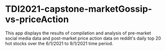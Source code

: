 # TDI2021-capstone-marketGossip-vs-priceAction
This app displays the results of compilation and analysis of pre-market social media data and post-market price action data on reddit's daily top 20 hot stocks over the 6/1/2021 to 9/1/2021 time period.

